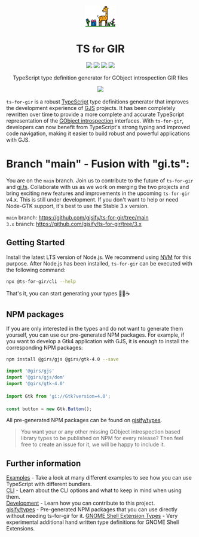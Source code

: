 <p align="center">
  <img src=".github/ts-for-gir.png" />
  <h1 align="center">TS <small>for</small> GIR</h1>
</p>

<p align="center">
  <img src="https://img.shields.io/github/actions/workflow/status/gjsify/ts-for-gir/ci.yml" />
  <img src="https://img.shields.io/github/license/gjsify/ts-for-gir" />
  <img src="https://img.shields.io/npm/v/@ts-for-gir/cli" />
  <img src="https://img.shields.io/npm/dw/@ts-for-gir/cli" />
</p>

<p align="center">TypeScript type definition generator for GObject introspection GIR files</p>

<p align="center">
  <img src=".github/feeling.gif" />
</p>


`ts-for-gir` is a robust [TypeScript](https://www.typescriptlang.org/) type definitions generator that improves the development experience of [GJS](https://gitlab.gnome.org/GNOME/gjs/) projects. It has been completely rewritten over time to provide a more complete and accurate TypeScript representation of the [GObject introspection](https://gi.readthedocs.io/en/latest/) interfaces. With `ts-for-gir`, developers can now benefit from TypeScript's strong typing and improved code navigation, making it easier to build robust and powerful applications with GJS.

# Branch "main" - Fusion with "gi.ts":

You are on the `main` branch. Join us to contribute to the future of `ts-for-gir` and [gi.ts](https://github.com/gjsify/gi.ts). Collaborate with us as we work on merging the two projects and bring exciting new features and improvements in the upcoming `ts-for-gir` v4.x. This is still under development. If you don't want to help or need Node-GTK support, it's best to use the Stable 3.x version.

`main` branch: https://github.com/gjsify/ts-for-gir/tree/main  
`3.x` branch: https://github.com/gjsify/ts-for-gir/tree/3.x

## Getting Started

Install the latest LTS version of Node.js. We recommend using [NVM](https://github.com/nvm-sh/nvm) for this purpose. After Node.js has been installed, `ts-for-gir` can be executed with the following command:

```bash
npx @ts-for-gir/cli --help
```

That's it, you can start generating your types 👩‍💻☕

## NPM packages

If you are only interested in the types and do not want to generate them yourself, you can use our pre-generated NPM packages. For example, if you want to develop a Gtk4 application with GJS, it is enough to install the corresponding NPM packages:

```bash
npm install @girs/gjs @girs/gtk-4.0 --save
```

```ts
import '@girs/gjs'
import '@girs/gjs/dom'
import '@girs/gtk-4.0'

import Gtk from 'gi://Gtk?version=4.0';

const button = new Gtk.Button();
```

All pre-generated NPM packages can be found on [gjsify/types](https://github.com/gjsify/types).

> You want your or any other missing GObject introspection based library types to be published on NPM for every release? Then feel free to create an issue for it, we will be happy to include it.

## Further information

[Examples](/examples/README.md) - Take a look at many different examples to see how you can use TypeScript with different bundlers.  
[CLI](/packages/cli/README.md) - Learn about the CLI options and what to keep in mind when using them.  
[Development](/DEVELOPMENT.md) - Learn how you can contribute to this project.  
[gjsify/types](https://github.com/gjsify/types) - Pre-generated NPM packages that you can use directly without needing ts-for-gir for it.
[GNOME Shell Extension Types](https://github.com/gjsify/gnome-shell) - Very experimental additional hand written type definitions for GNOME Shell Extensions.
